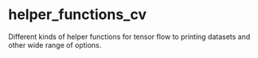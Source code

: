 # helper_functions_cv
Different kinds of helper functions for tensor flow to printing datasets and other wide range of options.
